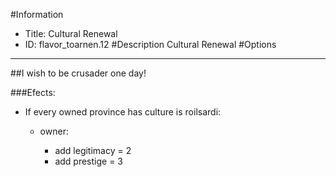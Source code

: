#Information
 - Title: Cultural Renewal
 - ID: flavor_toarnen.12
#Description
Cultural Renewal
#Options

___
##I wish to be crusader one day!

###Efects:<ul><li>If every owned province has culture is roilsardi:</li><ul><li>owner:</li><ul><li>add legitimacy = 2</li><li>add prestige = 3</li></ul></ul></ul>

